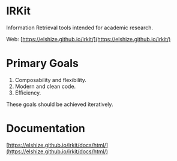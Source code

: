 # IRKit

Information Retrieval tools intended for academic research.

Web: [https://elshize.github.io/irkit/](https://elshize.github.io/irkit/)

# Primary Goals

1. Composability and flexibility.
2. Modern and clean code.
3. Efficiency.

These goals should be achieved iteratively.

# Documentation

[https://elshize.github.io/irkit/docs/html/](https://elshize.github.io/irkit/docs/html/)
